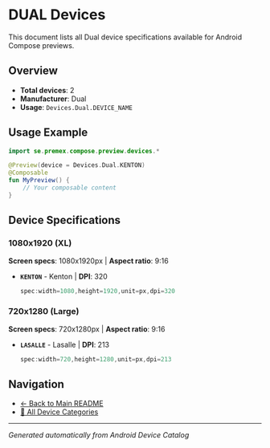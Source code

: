 # DUAL Devices

This document lists all Dual device specifications available for Android Compose previews.

## Overview

- **Total devices**: 2
- **Manufacturer**: Dual
- **Usage**: `Devices.Dual.DEVICE_NAME`

## Usage Example

```kotlin
import se.premex.compose.preview.devices.*

@Preview(device = Devices.Dual.KENTON)
@Composable
fun MyPreview() {
    // Your composable content
}
```

## Device Specifications

### 1080x1920 (XL)

**Screen specs**: 1080x1920px | **Aspect ratio**: 9:16

- **`KENTON`** - Kenton | **DPI**: 320
  ```kotlin
  spec:width=1080,height=1920,unit=px,dpi=320
  ```

### 720x1280 (Large)

**Screen specs**: 720x1280px | **Aspect ratio**: 9:16

- **`LASALLE`** - Lasalle | **DPI**: 213
  ```kotlin
  spec:width=720,height=1280,unit=px,dpi=213
  ```

## Navigation

- [← Back to Main README](../../README.md)
- [📱 All Device Categories](../README.md)

---
*Generated automatically from Android Device Catalog*
